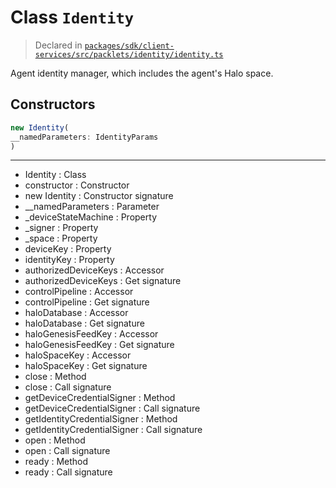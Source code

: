 # Class `Identity`
> Declared in [`packages/sdk/client-services/src/packlets/identity/identity.ts`](https://github.com/dxos/protocols/blob/main/packages/sdk/client-services/src/packlets/identity/identity.ts#L27)

Agent identity manager, which includes the agent's Halo space.

## Constructors
```ts
new Identity(
__namedParameters: IdentityParams
)
```

---
- Identity : Class
- constructor : Constructor
- new Identity : Constructor signature
- __namedParameters : Parameter
- _deviceStateMachine : Property
- _signer : Property
- _space : Property
- deviceKey : Property
- identityKey : Property
- authorizedDeviceKeys : Accessor
- authorizedDeviceKeys : Get signature
- controlPipeline : Accessor
- controlPipeline : Get signature
- haloDatabase : Accessor
- haloDatabase : Get signature
- haloGenesisFeedKey : Accessor
- haloGenesisFeedKey : Get signature
- haloSpaceKey : Accessor
- haloSpaceKey : Get signature
- close : Method
- close : Call signature
- getDeviceCredentialSigner : Method
- getDeviceCredentialSigner : Call signature
- getIdentityCredentialSigner : Method
- getIdentityCredentialSigner : Call signature
- open : Method
- open : Call signature
- ready : Method
- ready : Call signature
